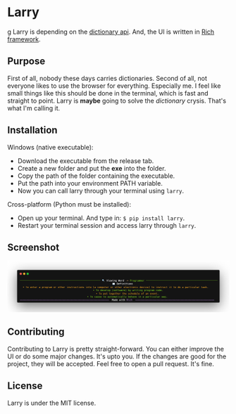 # Larry 
g Larry is depending on the [dictionary api](https://dictionaryapi.dev/). And, the UI is written in [Rich framework](https://github.com/Textualize/rich).

## Purpose
First of all, nobody these days carries dictionaries. Second of all, not everyone likes to use the browser for everything. Especially me. I feel like small things like this should be done in the terminal, which is fast and straight to point. Larry is **maybe** going to solve the *dictionary* crysis. That's what I'm calling it. 

## Installation
Windows (native executable):
- Download the executable from the release tab. 
- Create a new folder and put the **exe** into the folder.
- Copy the path of the folder containing the executable.
- Put the path into your environment PATH variable.
- Now you can call larry through your terminal using `larry`.

Cross-platform (Python must be installed):
- Open up your terminal. And type in: `$ pip install larry`.
- Restart your terminal session and access larry through `larry`.

## Screenshot
![snapshot](static/snap.png)

## Contributing
Contributing to Larry is pretty straight-forward. You can either improve the UI or do some major changes. It's upto you. If the changes are good for the project, they will be accepted. Feel free to open a pull request. It's fine.

## License
Larry is under the MIT license.
